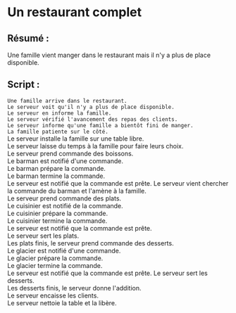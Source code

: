 Un restaurant complet
=====================

Résumé :
------
Une famille vient manger dans le restaurant mais il n'y a plus de place disponible.

Script :
------

`Une famille arrive dans le restaurant.`      
`Le serveur voit qu'il n'y a plus de place disponible.`      
`Le serveur en informe la famille.`      
`Le serveur vérifié l'avancement des repas des clients.`      
`Le serveur informe qu'une famille a bientôt fini de manger.`      
`La famille patiente sur le côté.`      
Le serveur installe la famille sur une table libre.  
Le serveur laisse du temps à la famille pour faire leurs choix.  
Le serveur prend commande des boissons.  
Le barman est notifié d'une commande.  
Le barman prépare la commande.  
Le barman termine la commande.  
Le serveur est notifié que la commande est prête.
Le serveur vient chercher la commande du barman et l'amène à la famille.  
Le serveur prend commande des plats.  
Le cuisinier est notifié de la commande.  
Le cuisinier prépare la commande.  
Le cuisinier termine la commande.  
Le serveur est notifié que la commande est prête.  
Le serveur sert les plats.  
Les plats finis, le serveur prend commande des desserts.  
Le glacier est notifié d'une commande.  
Le glacier prépare la commande.  
Le glacier termine la commande.  
Le serveur est notifié que la commande est prête.
Le serveur sert les desserts.  
Les desserts finis, le serveur donne l'addition.  
Le serveur encaisse les clients.  
Le serveur nettoie la table et la libère.
